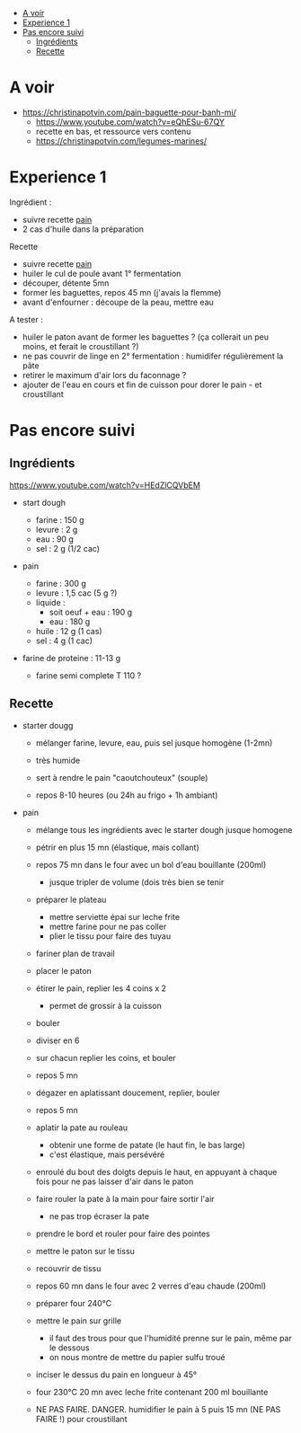 
<!-- vim-markdown-toc GFM -->

* [A voir](#a-voir)
* [Experience 1](#experience-1)
* [Pas encore suivi](#pas-encore-suivi)
    * [Ingrédients](#ingrédients)
    * [Recette](#recette)

<!-- vim-markdown-toc -->

# A voir
- https://christinapotvin.com/pain-baguette-pour-banh-mi/
    - https://www.youtube.com/watch?v=eQhESu-67QY
    - recette en bas, et ressource vers contenu
    - https://christinapotvin.com/legumes-marines/

# Experience 1

Ingrédient : 
- suivre recette [pain](pain.md)
- 2 cas d'huile dans la préparation

Recette
- suivre recette [pain](pain.md)
- huiler le cul de poule avant 1° fermentation
- découper, détente 5mn
- former les baguettes, repos 45 mn (j'avais la flemme)
- avant d'enfourner : découpe de la peau, mettre eau

A tester :
- huiler le paton avant de former les baguettes ? (ça collerait un peu moins, et ferait le croustillant ?)
- ne pas couvrir de linge en 2° fermentation : humidifer régulièrement la pâte
- retirer le maximum d'air lors du faconnage ?
- ajouter de l'eau en cours et fin de cuisson pour dorer le pain - et croustillant

# Pas encore suivi
## Ingrédients
https://www.youtube.com/watch?v=HEdZlCQVbEM

- start dough
    - farine :  150 g
    - levure :  2 g
    - eau    :  90 g
    - sel    :  2 g (1/2 cac)

- pain
    - farine :  300 g
    - levure :  1,5 cac (5 g ?)
    - liquide :
        - soit oeuf + eau   :  190 g
        - eau    :  180 g
    - huile  :  12 g (1 cas)
    - sel    :  4 g (1 cac)

- farine de proteine : 11-13 g
    - farine semi complete T 110 ?


## Recette

- starter dougg
    - mélanger farine, levure, eau, puis sel jusque homogène (1-2mn)
    - très humide
    - sert à rendre le pain "caoutchouteux" (souple)

    - repos 8-10 heures (ou 24h au frigo + 1h ambiant)


- pain
    - mélange tous les ingrédients avec le starter dough jusque homogene
    - pétrir en plus 15 mn (élastique, mais collant)
    - repos 75 mn dans le four avec un bol d'eau bouillante (200ml)
        - jusque tripler de volume (dois très bien se tenir


    - préparer le plateau
        - mettre serviette épai sur leche frite
        - mettre farine pour ne pas coller
        - plier le tissu pour faire des tuyau

    - fariner plan de travail
    - placer le paton
    - étirer le pain, replier les 4 coins x 2
        - permet de grossir à la cuisson
    - bouler

    - diviser en 6
    - sur chacun replier les coins, et bouler
    - repos 5 mn

    - dégazer en aplatissant doucement, replier, bouler
    - repos 5 mn

    - aplatir la pate au rouleau
        - obtenir une forme de patate (le haut fin, le bas large)
        - c'est élastique, mais persévéré
    - enroulé du bout des doigts depuis le haut, en appuyant à chaque fois pour ne pas laisser d'air dans le paton
    - faire rouler la pate à la main pour faire sortir l'air
        - ne pas trop écraser la pate
    - prendre le bord et rouler pour faire des pointes
    
    - mettre le paton sur le tissu
    - recouvrir de tissu
    - repos 60 mn dans le four avec 2 verres d'eau chaude (200ml)

    - préparer four 240°C 
    - mettre le pain sur grille
        - il faut des trous pour que l'humidité prenne sur le pain, même par le dessous
        - on nous montre de mettre du papier sulfu troué
    - inciser le dessus du pain en longueur à 45°
    - four 230°C 20 mn avec leche frite contenant 200 ml bouillante
    - NE PAS FAIRE. DANGER. humidifier le pain à 5 puis 15 mn (NE PAS FAIRE !) pour croustillant

